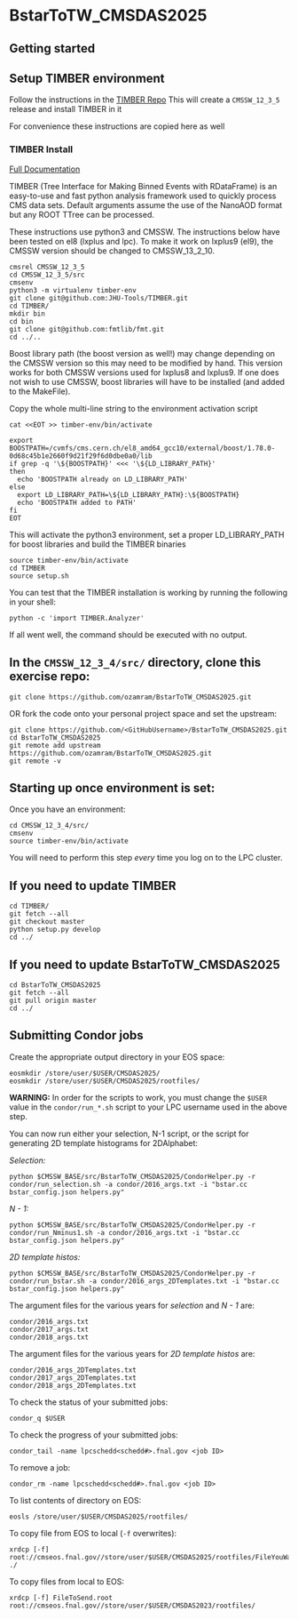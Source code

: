 # BstarToTW_CMSDAS2025

## Getting started 

## Setup TIMBER environment
Follow the instructions in the [TIMBER Repo](https://github.com/JHU-Tools/TIMBER)
This will create a `CMSSW_12_3_5` release and install TIMBER in it

For convenience these instructions are copied here as well

### TIMBER Install
[Full Documentation](https://lcorcodilos.github.io/TIMBER/)

TIMBER (Tree Interface for Making Binned Events with RDataFrame) is an easy-to-use and fast python analysis framework used to quickly process CMS data sets.
Default arguments assume the use of the NanoAOD format but any ROOT TTree can be processed.

These instructions use python3 and CMSSW. The instructions below have been tested on el8 (lxplus and lpc). To make it work on lxplus9 (el9), the CMSSW version should be changed to CMSSW_13_2_10.

```
cmsrel CMSSW_12_3_5
cd CMSSW_12_3_5/src
cmsenv
python3 -m virtualenv timber-env
git clone git@github.com:JHU-Tools/TIMBER.git
cd TIMBER/
mkdir bin
cd bin
git clone git@github.com:fmtlib/fmt.git
cd ../..
```

Boost library path (the boost version as well!) may change depending on the CMSSW version so this may need to be modified by hand. This version works for both CMSSW versions used for lxplus8 and lxplus9. If one does not wish to use CMSSW, boost libraries will have to be installed (and added to the MakeFile).

Copy the whole multi-line string to the environment activation script

```
cat <<EOT >> timber-env/bin/activate

export BOOSTPATH=/cvmfs/cms.cern.ch/el8_amd64_gcc10/external/boost/1.78.0-0d68c45b1e2660f9d21f29f6d0dbe0a0/lib
if grep -q '\${BOOSTPATH}' <<< '\${LD_LIBRARY_PATH}'
then
  echo 'BOOSTPATH already on LD_LIBRARY_PATH'
else
  export LD_LIBRARY_PATH=\${LD_LIBRARY_PATH}:\${BOOSTPATH}
  echo 'BOOSTPATH added to PATH'
fi
EOT
```

This will activate the python3 environment, set a proper LD_LIBRARY_PATH for boost libraries and build the TIMBER binaries

```
source timber-env/bin/activate
cd TIMBER
source setup.sh
```

You can test that the TIMBER installation is working by running the following in your shell:
```
python -c 'import TIMBER.Analyzer'
```
If all went well, the command should be executed with no output.


## In the `CMSSW_12_3_4/src/` directory, clone this exercise repo:
```
git clone https://github.com/ozamram/BstarToTW_CMSDAS2025.git
```
OR fork the code onto your personal project space and set the upstream:
```
git clone https://github.com/<GitHubUsername>/BstarToTW_CMSDAS2025.git
cd BstarToTW_CMSDAS2025
git remote add upstream https://github.com/ozamram/BstarToTW_CMSDAS2025.git
git remote -v
```


## Starting up once environment is set:

Once you have an environment:
```
cd CMSSW_12_3_4/src/
cmsenv
source timber-env/bin/activate
```
You will need to perform this step *every* time you log on to the LPC cluster.

## If you need to update TIMBER
```
cd TIMBER/
git fetch --all
git checkout master
python setup.py develop
cd ../
```

## If you need to update BstarToTW_CMSDAS2025
```
cd BstarToTW_CMSDAS2025
git fetch --all
git pull origin master
cd ../
```

## Submitting Condor jobs

Create the appropriate output directory in your EOS space:
```
eosmkdir /store/user/$USER/CMSDAS2025/
eosmkdir /store/user/$USER/CMSDAS2025/rootfiles/
```

**WARNING:** In order for the scripts to work, you must change the `$USER` value in the `condor/run_*.sh` script to your LPC username used in the above step. 


You can now run either your selection, N-1 script, or the script for generating 2D template histograms for 2DAlphabet:

*Selection:*
```
python $CMSSW_BASE/src/BstarToTW_CMSDAS2025/CondorHelper.py -r condor/run_selection.sh -a condor/2016_args.txt -i "bstar.cc bstar_config.json helpers.py"
```

*N - 1:*
```
python $CMSSW_BASE/src/BstarToTW_CMSDAS2025/CondorHelper.py -r condor/run_Nminus1.sh -a condor/2016_args.txt -i "bstar.cc bstar_config.json helpers.py"
```

*2D template histos:*
```
python $CMSSW_BASE/src/BstarToTW_CMSDAS2025/CondorHelper.py -r condor/run_bstar.sh -a condor/2016_args_2DTemplates.txt -i "bstar.cc bstar_config.json helpers.py"
```


The argument files for the various years for *selection* and *N - 1* are:
```
condor/2016_args.txt
condor/2017_args.txt
condor/2018_args.txt
```
The argument files for the various years for *2D template histos* are:
```
condor/2016_args_2DTemplates.txt
condor/2017_args_2DTemplates.txt
condor/2018_args_2DTemplates.txt
```

To check the status of your submitted jobs:
```
condor_q $USER
```

To check the progress of your submitted jobs:
```
condor_tail -name lpcschedd<schedd#>.fnal.gov <job ID>
```

To remove a job:
```
condor_rm -name lpcschedd<schedd#>.fnal.gov <job ID>
```

To list contents of directory on EOS:
```
eosls /store/user/$USER/CMSDAS2025/rootfiles/
```

To copy file from EOS to local (`-f` overwrites):
```
xrdcp [-f] root://cmseos.fnal.gov//store/user/$USER/CMSDAS2025/rootfiles/FileYouWant.root ./
```

To copy files from local to EOS:
```
xrdcp [-f] FileToSend.root root://cmseos.fnal.gov//store/user/$USER/CMSDAS2023/rootfiles/
```
